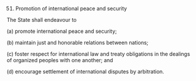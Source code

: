 51. Promotion of international peace and security

The State shall endeavour to

(a) promote international peace and security;

(b) maintain just and honorable relations between nations;

(c) foster respect for international law and treaty obligations in the dealings of organized peoples with one another; and

(d) encourage settlement of international disputes by arbitration.